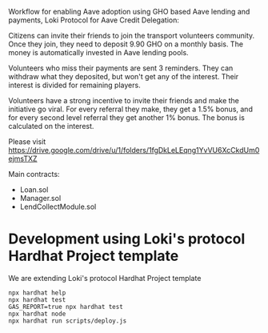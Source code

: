 Workflow for enabling Aave adoption using GHO based Aave lending and payments, Loki Protocol for Aave Credit Delegation: 

Citizens can invite their friends to join the transport volunteers community. Once they join, they need to deposit 9.90 GHO on a monthly basis. The money is automatically invested in Aave lending pools.

Volunteers who miss their payments are sent 3 reminders. They can withdraw what they deposited, but won't get any of the interest. Their interest is divided for remaining players.

Volunteers have a strong incentive to invite their friends and make the initiative go viral. For every referral they make, they get a 1.5% bonus, and for every second level referral they get another 1% bonus. The bonus is calculated on the interest.

Please visit https://drive.google.com/drive/u/1/folders/1fgDkLeLEqng1YvVU6XcCkdUm0ejmsTXZ

Main contracts: 
- Loan.sol
- Manager.sol
- LendCollectModule.sol

# Development using Loki's protocol Hardhat Project template

We are extending Loki's protocol Hardhat Project template

```shell
npx hardhat help
npx hardhat test
GAS_REPORT=true npx hardhat test
npx hardhat node
npx hardhat run scripts/deploy.js
```

